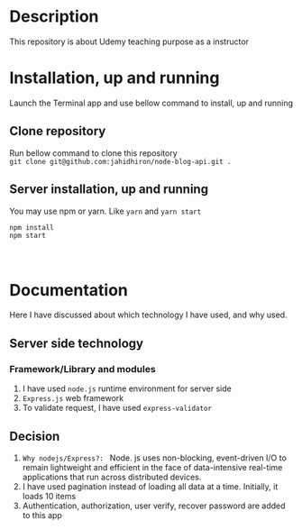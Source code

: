 # Description

This repository is about Udemy teaching purpose as a instructor

# Installation, up and running

Launch the Terminal app and use bellow command to install, up and running

## Clone repository

Run bellow command to clone this repository <br />
`git clone git@github.com:jahidhiron/node-blog-api.git .`

## Server installation, up and running

You may use npm or yarn. Like `yarn` and `yarn start` <br />

`npm install` <br />
`npm start` <br />
<br />
<br />

# Documentation

Here I have discussed about which technology I have used, and why used. <br />

## Server side technology

### Framework/Library and modules

1. I have used `node.js` runtime environment for server side
2. `Express.js` web framework
3. To validate request, I have used `express-validator`

## Decision

1. `Why nodejs/Express?: ` Node. js uses non-blocking, event-driven I/O to remain lightweight and efficient in the face of data-intensive real-time applications that run across distributed devices.
2. I have used pagination instead of loading all data at a time. Initially, it loads 10 items
3. Authentication, authorization, user verify, recover password are added to this app
